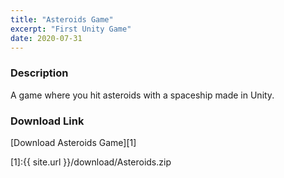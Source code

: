 ```yaml
---
title: "Asteroids Game"
excerpt: "First Unity Game"
date: 2020-07-31
---
```


### Description

A game where you hit asteroids with a spaceship made in Unity.

### Download Link

[Download Asteroids Game][1]

[1]:{{ site.url }}/download/Asteroids.zip
